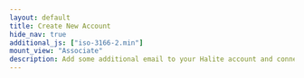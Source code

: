 ```yaml
---
layout: default
title: Create New Account
hide_nav: true
additional_js: ["iso-3166-2.min"]
mount_view: "Associate"
description: Add some additional email to your Halite account and connect your school or work email to your Halite profile to play against your colleagues.
---
```


<div id="associate-container"></div>
